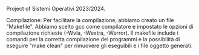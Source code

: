 Project of Sistemi Operativi 2023/2024.

Compilazione:
Per facilitare la compilazione, abbiamo creato un file "Makefile". Abbiamo scelto gcc
come compilatore e impostato le opzioni di compilazione richieste (-Wvla, -Wextra,
-Werror). Il makefile include i comandi per la corretta compilazione dei programmi e
la possibilità di eseguire "make clean" per rimuovere gli eseguibili e i file oggetto
generati.
